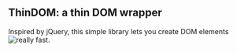 ThinDOM: a thin DOM wrapper
---------------------------

Inspired by jQuery, this simple library lets you create DOM elements 
![really fast](http://i.imgur.com/nFw39JP.png). 
